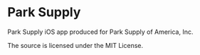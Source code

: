 Park Supply
===========

Park Supply iOS app produced for Park Supply of America, Inc.

The source is licensed under the MIT License.
